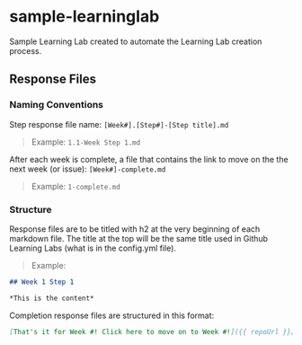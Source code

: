 # sample-learninglab
Sample Learning Lab created to automate the Learning Lab creation process.

## Response Files

### Naming Conventions
Step response file name: `[Week#].[Step#]-[Step title].md`

> Example: `1.1-Week Step 1.md`

After each week is complete, a file that contains the link to move on the the next week (or issue): `[Week#]-complete.md`

> Example: `1-complete.md`

### Structure

Response files are to be titled with h2 at the very beginning of each markdown file. The title at the top will be the same title used in Github Learning Labs (what is in the config.yml file).

> Example:
```md
## Week 1 Step 1

*This is the content*
```

Completion response files are structured in this format: 
```md
[That's it for Week #! Click here to move on to Week #!]({{ repoUrl }}/issues/#)
```
